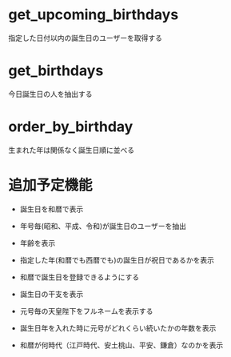 # get_upcoming_birthdays
指定した日付以内の誕生日のユーザーを取得する

<!-- 今後30日以内にすべてのユーザープロファイルを取得します。 -->

# get_birthdays
今日誕生日の人を抽出する

# order_by_birthday
生まれた年は関係なく誕生日順に並べる


# 追加予定機能

- 誕生日を和暦で表示
- 年号毎(昭和、平成、令和)が誕生日のユーザーを抽出
- 年齢を表示


- 指定した年(和暦でも西暦でも)の誕生日が祝日であるかを表示
- 和暦で誕生日を登録できるようにする
- 誕生日の干支を表示
- 元号毎の天皇陛下をフルネームを表示する
- 誕生日年を入れた時に元号がどれくらい続いたかの年数を表示
- 和暦が何時代（江戸時代、安土桃山、平安、鎌倉）なのかを表示
